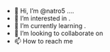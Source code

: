 - 👋 Hi, I’m @natro5 ....
- 👀 I’m interested in .
- 🌱 I’m currently learning .
- 💞️ I’m looking to collaborate on 
- 📫 How to reach me 

<!---
natro5/natro5 is a ✨ special ✨ repository because its `README.md` (this file) appears on your GitHub profile.
You can click the Preview link to take a look at your changes.
--->
